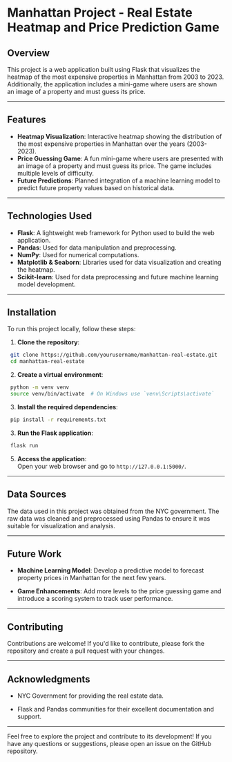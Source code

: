 # Manhattan Project - Real Estate Heatmap and Price Prediction Game

## Overview

This project is a web application built using Flask that visualizes the heatmap of the most expensive properties in Manhattan from 2003 to 2023. Additionally, the application includes a mini-game where users are shown an image of a property and must guess its price.

---

## Features

- **Heatmap Visualization**: Interactive heatmap showing the distribution of the most expensive properties in Manhattan over the years (2003-2023).
- **Price Guessing Game**: A fun mini-game where users are presented with an image of a property and must guess its price. The game includes multiple levels of difficulty.
- **Future Predictions**: Planned integration of a machine learning model to predict future property values based on historical data.

---

## Technologies Used

- **Flask**: A lightweight web framework for Python used to build the web application.
- **Pandas**: Used for data manipulation and preprocessing.
- **NumPy**: Used for numerical computations.
- **Matplotlib & Seaborn**: Libraries used for data visualization and creating the heatmap.
- **Scikit-learn**: Used for data preprocessing and future machine learning model development.

---

## Installation

To run this project locally, follow these steps:

1.  **Clone the repository**:

   ```bash
    git clone https://github.com/yourusername/manhattan-real-estate.git
    cd manhattan-real-estate
   ```
2.  **Create a virtual environment**:


   ```bash
    python -m venv venv
    source venv/bin/activate  # On Windows use `venv\Scripts\activate`
   ```

3.  **Install the required dependencies**:

   ```bash
    pip install -r requirements.txt
   ```

3.  **Run the Flask application**:

   ```bash
    flask run
   ```

5.  **Access the application**:\
    Open your web browser and go to `http://127.0.0.1:5000/`.
    

* * * * *

Data Sources
------------

The data used in this project was obtained from the NYC government. The raw data was cleaned and preprocessed using Pandas to ensure it was suitable for visualization and analysis.

* * * * *

Future Work
-----------

-   **Machine Learning Model**: Develop a predictive model to forecast property prices in Manhattan for the next few years.

-   **Game Enhancements**: Add more levels to the price guessing game and introduce a scoring system to track user performance.

* * * * *

Contributing
------------

Contributions are welcome! If you'd like to contribute, please fork the repository and create a pull request with your changes.


* * * * *

Acknowledgments
---------------

-   NYC Government for providing the real estate data.

-   Flask and Pandas communities for their excellent documentation and support.

* * * * *

Feel free to explore the project and contribute to its development! If you have any questions or suggestions, please open an issue on the GitHub repository.
